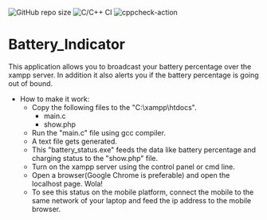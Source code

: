 ![GitHub repo size](https://img.shields.io/github/repo-size/amankalaskar/Battery_Indicator?style=plastic)
![C/C++ CI](https://github.com/amankalaskar/Battery_Indicator/workflows/C/C++%20CI/badge.svg)
![cppcheck-action](https://github.com/amankalaskar/Battery_Indicator/workflows/cppcheck-action/badge.svg)

# Battery_Indicator

This application allows you to broadcast your battery percentage over the xampp server. In addition it also alerts you if the battery percentage is going out of bound.

*  How to make it work:
    *  Copy the following files to the "C:\xampp\htdocs".
        *  main.c
        *  show.php
    *  Run the "main.c" file using gcc compiler.
    *  A text file gets generated. 
    *  This "battery_status.exe" feeds the data like battery percentage and charging status to the "show.php" file.
    *  Turn on the xampp server using the control panel or cmd line.
    *  Open a browser(Google Chrome is preferable) and open the localhost page. Wola! 
    *  To see this status on the mobile platform, connect the mobile to the same network of your laptop and feed the ip address to the mobile browser.
